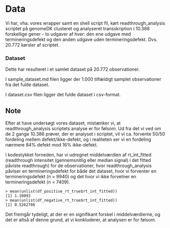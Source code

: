 # Data


Vi har, vha. vores wrapper samt en shell script fil, kørt readthrough_analysis scriptet på genomeDK clusteret og analyseret transskription i 10.386 forskellige gener - to udgaver af hver: den ene udgave med termineringsdefekt og den anden udgave uden termineringsdefekt. Dvs. 20.772 kørsler af scriptet.

### Dataset
Dette har resulteret i et samlet dataset på 20.772 observationer. 

I sample_dataset.md filen ligger der 1.000 tilfældigt samplet observationer fra det fulde dataset. 

I dataset.csv filen ligger det fulde dataset i csv-format. 

## Note
Efter at have undersøgt vores dataset, mistænker vi, at readthrough_analysis scriptets analyse er for følsom. Ud fra det vi ved om de 2 gange 10.386 prøver, der er analyset i scriptet, vil vi ca. forvente 50/50 fordeling mellem defekt/ikke-defekt, og i realiteten ser vi en fordeling nærmere 84% defekt mod 16% ikke-defekt.

I kodestykket forneden, har vi udregnet middelværdien af rt_int_fitted (readthrough intensitet (gennemsnitlig eller median signal) i det fitted påviste readthrough) for de observationer, hvor readthrough_analysis påviser en termineringsdefekt for både det dataset, hvor vi forventer en termineringsdefekt (n = 9940) og det hvor vi ikke forvetner en termineringsdefekt (n = 7409). 
```{r}
> mean(unlist(df_positive_rt_true$rt_int_fitted))
[1] 1.10093
> mean(unlist(df_negative_rt_true$rt_int_fitted))
[1] 0.5262786
```
Det fremgår tydeligt, at der er en signifikant forskel i middelværdierne, og det er altså af denne grund, at vi konkluderer, at analysen er for følsom.
